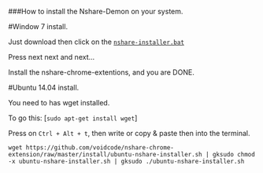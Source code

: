 ###How to install the Nshare-Demon on your system.

#Window 7 install.

Just download then click on the [`nshare-installer.bat`](https://github.com/voidcode/nshare-chrome-extension/raw/master/install/win-nshare-installer.bat)

Press next next and next...

Install the nshare-chrome-extentions, and you are DONE.


#Ubuntu 14.04 install.

You need to has wget installed.

To go this: [`sudo apt-get install wget`]

Press on `Ctrl + Alt + t`, then write or copy & paste then into the terminal. 

```wget https://github.com/voidcode/nshare-chrome-extension/raw/master/install/ubuntu-nshare-installer.sh | gksudo chmod -x ubuntu-nshare-installer.sh | gksudo ./ubuntu-nshare-installer.sh```




